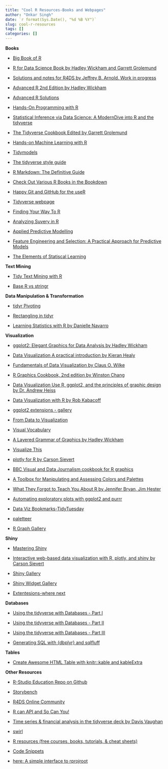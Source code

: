 ```yaml
---
title: "Cool R Resources-Books and Webpages"
author: "Onkar Singh"
date: `r format(Sys.Date(), "%d %B %Y")`
slug: cool-r-resources
tags: []
categories: []
---
```


**Books**

-   [Big Book of R](https://www.bigbookofr.com/)

-   [R for Data Science Book by Hadley Wickham and Garrett Grolemund](http://r4ds.had.co.nz/)

-   [Solutions and notes for R4DS by Jeffrey B. Arnold. Work in progress](https://jrnold.github.io/r4ds-exercise-solutions/)

-   [Advanced R 2nd Edition by Hadley Wickham](https://adv-r.hadley.nz/)

-   [Advanced R Solutions](https://advanced-r-solutions.rbind.io/)

-   [Hands-On Programming with R](https://rstudio-education.github.io/hopr/)

-   [Statistical Inference via Data Science: A ModernDive into R and the tidyverse](https://moderndive.com/)

-   [The Tidyverse Cookbook Edited by Garrett Grolemund](https://rstudio-education.github.io/tidyverse-cookbook/)

-   [Hands-on Machine Learning with R](https://bradleyboehmke.github.io/hands-on-machine-learning-with-r/)

-   [Tidymodels](https://www.tidymodels.org/)

-   [The tidyverse style guide](https://style.tidyverse.org/)

-   [R Markdown: The Definitive Guide](https://bookdown.org/yihui/rmarkdown/)

-   [Check Out Various R Books in the Bookdown](https://bookdown.org/)

-   [Happy Git and GitHub for the useR](http://happygitwithr.com/)

-   [Tidyverse webpage](https://www.tidyverse.org/)

-   [Finding Your Way To R](https://education.rstudio.com/learn/)

-   [Analyzing Suvery in R](http://asdfree.com/)

-   [Applied Predictive Modelling](http://appliedpredictivemodeling.com/user2014)

-   [Feature Engineering and Selection: A Practical Approach for Predictive Models](http://www.feat.engineering/)

-   [The Elements of Statiscal Learning](https://web.stanford.edu/~hastie/ElemStatLearn/)

**Text Mining**

-   [Tidy Text Mining with R](https://www.tidytextmining.com/)

-   [Base R vs stringr](https://stringr.tidyverse.org/articles/from-base.html)

**Data Manipulation & Transformation**

-   [tidyr Pivoting](https://tidyr.tidyverse.org/dev/articles/pivot.html)

-   [Rectangling in tidyr](https://tidyr.tidyverse.org/dev/articles/rectangle.html)

-   [Learning Statistics with R by Danielle Navarro](https://learningstatisticswithr.com/)

**Visualization**

-   [ggplot2: Elegant Graphics for Data Analysis by Hadley Wickham](https://ggplot2-book.org/)

-   [Data Visualization A practical introduction by Kieran Healy](http://socviz.co/)

-   [Fundamentals of Data Visualization by Claus O. Wilke](https://serialmentor.com/dataviz/)

-   [R Graphics Cookbook, 2nd edition by Winston Chang](https://r-graphics.org/)

-   [Data Visualization Use R, ggplot2, and the principles of graphic design by Dr. Andrew Heiss](https://datavizm20.classes.andrewheiss.com/)

-   [Data Visualization with R by Rob Kabacoff](https://rkabacoff.github.io/datavis/)

-   [ggplot2 extensions - gallery](http://www.ggplot2-exts.org/gallery/)

-   [From Data to Visualization](https://www.data-to-viz.com/index.html)

-   [Visual Vocabulary](https://gramener.github.io/visual-vocabulary-vega/)

-   [A Layered Grammar of Graphics by Hadley Wickham](http://vita.had.co.nz/papers/layered-grammar.pdf)

-   [Visualize This](http://book.flowingdata.com/)

-   [plotly for R by Carson Sievert](https://plotly-book.cpsievert.me/)

-   [BBC Visual and Data Journalism cookbook for R graphics](https://bbc.github.io/rcookbook/)

-   [A Toolbox for Manipulating and Assessing Colors and Palettes](http://colorspace.r-forge.r-project.org/index.html)

-   [What They Forgot to Teach You About R by Jennifer Bryan, Jim Hester](https://whattheyforgot.org/)

-   [Automating exploratory plots with ggplot2 and purrr](https://aosmith.rbind.io/2018/08/20/automating-exploratory-plots/)

-   [Data Viz Bookmarks-TidyTuesday](https://www.notion.so/Data-Viz-Bookmarks-dc01718020bd4fd6a8a4ca80e6bce933)

-   [paletteer](https://github.com/EmilHvitfeldt/paletteer)

-   [R Graph Gallery](https://www.r-graph-gallery.com/)


**Shiny**

-  [Mastering Shiny](https://mastering-shiny.org/)

-   [Interactive web-based data visualization with R, plotly, and shiny by Carson Sievert](https://plotly-r.com/)

- [Shiny Gallery](https://shiny.rstudio.com/gallery/)

- [Shiny Widget Gallery](https://shiny.rstudio.com/gallery/widget-gallery.html)

- [Extentesions-where next](https://laderast.github.io/gradual_shiny/where-next.html)





**Databases**

-   [Using the tidyverse with Databases - Part I](https://sciencificity-blog.netlify.app/posts/2020-12-12-using-the-tidyverse-with-databases/)

-   [Using the tidyverse with Databases - Part II](https://sciencificity-blog.netlify.app/posts/2020-12-20-using-the-tidyverse-with-dbs-partii/)

-   [Using the tidyverse with Databases - Part III](https://sciencificity-blog.netlify.app/posts/2020-12-31-using-tidyverse-with-dbs-partiii/)

-   [Generating SQL with {dbplyr} and sqlfluff](https://emilyriederer.netlify.app/post/sql-generation/)

**Tables**

-   [Create Awesome HTML Table with knitr::kable and kableExtra](https://cloud.r-project.org/web/packages/kableExtra/vignettes/awesome_table_in_html.html)

**Other Resources**

-   [R-Studio Education Repo on Github](https://github.com/rstudio-education)

-   [Storybench](http://www.storybench.org/)

-   [R4DS Online Community](https://medium.com/@kierisi/r4ds-the-next-iteration-d51e0a1b0b82)

-   [R can API and So Can You!](https://medium.com/@heathernolis/r-can-api-c184951a24a3)

-   [Time series & financial analysis in the tidyverse deck by Davis Vaughan](https://speakerdeck.com/davisvaughan/time-series-and-financial-analysis-in-the-tidyverse?slide=58)

-   [swirl](https://swirlstats.com/)

-   [R resources (free courses, books, tutorials, & cheat sheets)](https://paulvanderlaken.com/2017/08/10/r-resources-cheatsheets-tutorials-books/)

-   [Code Snippets](https://support.rstudio.com/hc/en-us/articles/204463668-Code-Snippets)

-   [here: A simple interface to rprojroot](https://here.r-lib.org/)
